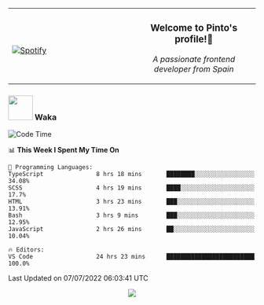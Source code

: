 <table width="100%" align="center"> 
  <tr>
  <td width="50%">
      
&nbsp; <br> [![Spotify](https://novatorem-zeta-rust.vercel.app/api/spotify)](https://open.spotify.com/user/novatorem-zeta-rust)

  </td>
  <td width="50%">
    <h3 align="center">Welcome to Pinto's profile!👋</h3>
    <p align="center"><em>A passionate frontend developer from Spain</em></p>
  </td>
  </table>

### <img src="https://media.giphy.com/media/VgCDAzcKvsR6OM0uWg/giphy.gif" width="50"> Waka

  <!--START_SECTION:waka-->
![Code Time](http://img.shields.io/badge/Code%20Time-621%20hrs%2023%20mins-blue)

📊 **This Week I Spent My Time On** 

```text
💬 Programming Languages: 
TypeScript               8 hrs 18 mins       ████████░░░░░░░░░░░░░░░░░   34.08% 
SCSS                     4 hrs 19 mins       ████░░░░░░░░░░░░░░░░░░░░░   17.7% 
HTML                     3 hrs 23 mins       ███░░░░░░░░░░░░░░░░░░░░░░   13.91% 
Bash                     3 hrs 9 mins        ███░░░░░░░░░░░░░░░░░░░░░░   12.95% 
JavaScript               2 hrs 26 mins       ██░░░░░░░░░░░░░░░░░░░░░░░   10.04%

🔥 Editors: 
VS Code                  24 hrs 23 mins      █████████████████████████   100.0%

```


 Last Updated on 07/07/2022 06:03:41 UTC
<!--END_SECTION:waka-->

<div align="center">
<img src="https://github-readme-stats-gilt-tau.vercel.app/api/top-langs/?username=pinto-hub&layout=compact&theme=dracula" />
</div>
